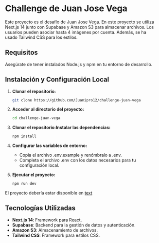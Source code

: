 # Challenge de Juan Jose Vega

Este proyecto es el desafío de Juan Jose Vega. En este proyecto se utiliza Next.js 14 junto con Supabase y Amazon S3 para almacenar archivos. Los usuarios pueden asociar hasta 4 imágenes por cuenta. Además, se ha usado Tailwind CSS para los estilos.

## Requisitos

Asegúrate de tener instalados Node.js y npm en tu entorno de desarrollo.

## Instalación y Configuración Local

1. **Clonar el repositorio:**

   ```bash
   git clone https://github.com/Juanipro12/challenge-juan-vega

2. **Acceder al directorio del proyecto:**

   ```bash
   cd challenge-juan-vega

3. **Clonar el repositorio:Instalar las dependencias:**

   ```bash
   npm install

4. **Configurar las variables de entorno:**

    - Copia el archivo .env.example y renómbralo a .env.
    - Completa el archivo .env con los datos necesarios para tu configuración local.

5. **Ejecutar el proyecto:**

   ```bash
   npm run dev

El proyecto debería estar disponible en [text](https://challenge-juan-vega-beryl.vercel.app/)

## Tecnologías Utilizadas

- **Next.js 14**: Framework para React.
- **Supabase**: Backend para la gestión de datos y autenticación.
- **Amazon S3**: Almacenamiento de archivos.
- **Tailwind CSS**: Framework para estilos CSS.
